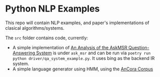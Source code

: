 # Python NLP Examples

This repo will contain NLP examples, and paper's implementations of clasical algorithms/systems.

The `src` folder contains code, currently:

* A simple implementation of [An Analysis of the AskMSR Question-Answering System](https://aclanthology.org/W02-1033.pdf) is under `ask_msr` and can be run via `poetry run python driver/qa_system_example.py`. It uses bing as the backend IR system.
* A simple language generator using HMM, using the [AnCora Corpus](http://clic.ub.edu/corpus/en)
